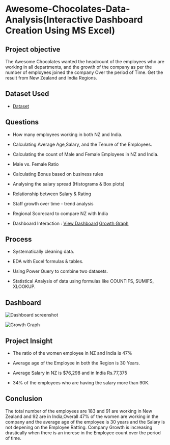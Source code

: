 # Awesome-Chocolates-Data-Analysis(Interactive Dashboard Creation Using MS Excel)

## Project objective

The Awesome Chocolates wanted the headcount of the employees who are working in all departments, and the growth of the company as per the number of employees joined the company Over the period of Time. Get the result from New Zealand and India Regions. 

## Dataset Used
- <a href= "https://github.com/ashwinipurohith15/Awesome-Chocolate/blob/main/Data%20File.xlsx">Dataset</a>

## Questions
- How many employees working in both NZ and India.

- Calculating Average Age,Salary, and the Tenure of the Employees.

- Calculating the count of Male and Female Employees in NZ and India.

- Male vs. Female Ratio

- Calculating Bonus based on business rules

- Analysing the salary spread (Histograms & Box plots)

- Relationship between Salary & Rating

- Staff growth over time - trend analysis

- Regional Scorecard to compare NZ with India

- Dashboard Interaction : 
<a href= "https://github.com/ashwinipurohith15/Awesome-Chocolate/blob/main/Dashboard%20screenshot.png">View Dashboard</a>
<a href= "https://github.com/ashwinipurohith15/Awesome-Chocolate/blob/main/Growth%20Graph.png">Growth Graph</a>

## Process 
- Systematically cleaning data.

- EDA with Excel formulas & tables.

- Using Power Query to combine two datasets.

- Statistical Analysis of data using formulas like COUNTIFS, SUMIFS, XLOOKUP.

## Dashboard
![Dashboard screenshot](https://github.com/user-attachments/assets/63cb832e-b2e5-4581-af45-21b132cf41ba)

![Growth Graph](https://github.com/user-attachments/assets/8d8bbdbc-b2af-407e-a2da-ea16214bc952)

## Project Insight
- The ratio of the women employee in NZ and India is 47%

- Average age of the Employee in both the Region is 30 Years.

- Average Salary in NZ is $76,298 and in India Rs.77,375

- 34% of the employees who are having the salary more than 90K.

## Conclusion
The total number of the employees are 183 and 91 are working in New Zealand and 92 are in India,Overall 47% of the women are working in the company and the average age of the employee is 30 years and the Salary is not depening on the Employee Ratting.
Company Growth is increasing drastically when there is an increse in the Employee count over the period of time.


 


